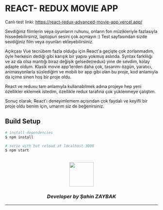 # REACT- REDUX MOVIE APP
Canlı test linki: https://react-redux-advanced-movie-app.vercel.app/

Sevdiğiniz filmlerin veya oyunların ruhunu, onların fon müzikleriyle fazlasıyla hissedebilirsiniz, laptopun sesini çok açmayın :)
Test sayfasından sizde sevdiğiniz film veya oyunları ekleyebilirsiniz.

Açıkçası Vue tecrübem fazla olduğu için React'a geçişte çok zorlanmadım, öyle herkesin dediği gibi karışık bir yapısı yokmuş aslında. Syntax farklılığı ve az da olsa mantığı biraz değişik gelsede(redux) yine de sevdim, kolay adapte oldum. Klasik movie app'lerden daha çok, tasarımı özgün, yaratıcı, animasyonlarla süslediğim ve mobili bir app gibi olan bu proje, kod anlamıyla da içime sinen hoş bir proje oldu.

React ve reduxu tam anlamıyla kullanabilmek adına projeye hep yeni özellikler eklemek istedim, özellikle redux tarafına çok yüklenmeye çalıştım.

Sonuç olarak; React'ı deneyimlemem açısından çok faydalı ve keyifli bir proje oldu benim için, umarım siz de beğenirsiniz.

## Build Setup

```bash
# install dependencies
$ npm install

# serve with hot reload at localhost:3000
$ npm start
```

<br>
<div align="center">
  <img src="https://image.flaticon.com/teams/slug/smashicons.jpg" width="80">
  <h3><i>Developer by Şahin ZAYBAK </i></h3>
  <hr/>
</div>

